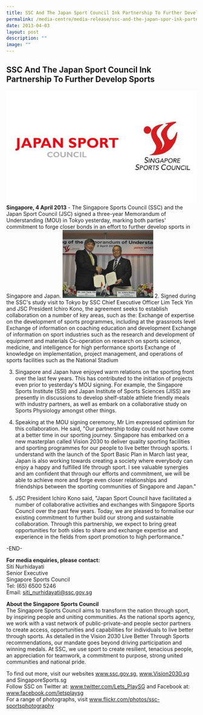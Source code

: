 ```yaml
---
title: SSC And The Japan Sport Council Ink Partnership To Further Develop Sports
permalink: /media-centre/media-release/ssc-and-the-japan-spor-ink-partnership-to-develop-sports/
date: 2013-04-03
layout: post
description: ""
image: ""
---
```

## **SSC And The Japan Sport Council Ink Partnership To Further Develop Sports**
![](/images/Media%20Centre/Media%20Release/2013/Apr/JSC%20SSC.jpeg)
**Singapore, 4 April 2013**  - The Singapore Sports Council (SSC) and the Japan Sport Council (JSC) signed a three-year Memorandum of Understanding (MOU) in Tokyo yesterday, marking both parties' commitment to forge closer bonds in an effort to further develop sports in Singapore and Japan.
![](/images/Media%20Centre/Media%20Release/2013/Apr/SSCANDJAPANSPORTCOUNCILINKPARTNERSHIPTOFURTHERDEVELOPSPORTSMainPar0061Imagegif.gif)
2. Signed during the SSC's study visit to Tokyo by SSC Chief Executive Officer Lim Teck Yin and JSC President Ichiro Kono, the agreement seeks to establish collaboration on a number of key areas, such as the:
Exchange of expertise on the development of sports programmes, including at the grassroots level
Exchange of information on coaching education and development
Exchange of information on sport industries such as the research and development of equipment and materials
Co-operation on research on sports science, medicine, and intelligence for high performance sports
Exchange of knowledge on implementation, project management, and operations of sports facilities such as the National Stadium

3. Singapore and Japan have enjoyed warm relations on the sporting front over the last few years. This has contributed to the initiation of projects even prior to yesterday's MOU signing. For example, the Singapore Sports Institute (SSI) and Japan Institute of Sports Sciences (JISS) are presently in discussions to develop shelf-stable athlete friendly meals with industry partners, as well as embark on a collaborative study on Sports Physiology amongst other things.

4. Speaking at the MOU signing ceremony, Mr Lim expressed optimism for this collaboration. He said, "Our partnership today could not have come at a better time in our sporting journey. Singapore has embarked on a new masterplan called Vision 2030 to deliver quality sporting facilities and sporting programmes for our people to live better through sports. I understand with the launch of the Sport Basic Plan in March last year, Japan is also working towards creating a society where everybody can enjoy a happy and fulfilled life through sport. I see valuable synergies and am confident that through our efforts and commitment, we will be able to achieve more and forge even closer relationships and friendships between the sporting communities of Singapore and Japan."

5. JSC President Ichiro Kono said, "Japan Sport Council have facilitated a number of collaborative activities and exchanges with Singapore Sports Council over the past few years. Today, we are pleased to formalise our existing commitment to further build our strong and sustainable collaboration. Through this partnership, we expect to bring great opportunities for both sides to share and exchange expertise and experience in the fields from sport promotion to high performance."

-END-

**For media enquiries, please contact:**
<br>
Siti Nurhidayati
<br>Senior Executive
<br>Singapore Sports Council
<br>Tel: (65) 6500 5246
<br>Email: siti_nurhidayati@ssc.gov.sg


**About the Singapore Sports Council**
<br>
The Singapore Sports Council aims to transform the nation through sport, by inspiring people and uniting communities. As the national sports agency, we work with a vast network of public-private-and people sector partners to create access, opportunities and capabilities for individuals to live better through sports. As detailed in the Vision 2030 Live Better Through Sports recommendations, our mandate goes beyond driving participation and winning medals. At SSC, we use sport to create resilient, tenacious people, an appreciation for teamwork, a commitment to purpose, strong united communities and national pride.

To find out more, visit our websites www.ssc.gov.sg, www.Vision2030.sg and SingaporeSports.sg
<br>
Follow SSC on Twitter at: www.twitter.com/Lets_PlaySG and Facebook at: www.facebook.com/letsplaysg
<br>
For a range of photographs, visit www.flickr.com/photos/ssc-sportsphotography